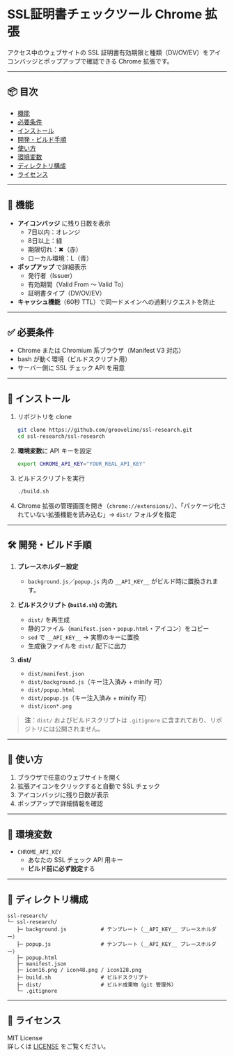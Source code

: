 # SSL証明書チェックツール Chrome 拡張

アクセス中のウェブサイトの SSL 証明書有効期限と種類（DV/OV/EV）をアイコンバッジとポップアップで確認できる Chrome 拡張です。

---

## 📦 目次

- [機能](#機能)  
- [必要条件](#必要条件)  
- [インストール](#インストール)  
- [開発・ビルド手順](#開発・ビルド手順)  
- [使い方](#使い方)  
- [環境変数](#環境変数)  
- [ディレクトリ構成](#ディレクトリ構成)  
- [ライセンス](#ライセンス)  

---

## 🔧 機能

- **アイコンバッジ** に残り日数を表示  
  - 7日以内：オレンジ  
  - 8日以上：緑  
  - 期限切れ：✖（赤）  
  - ローカル環境：L（青）  
- **ポップアップ** で詳細表示  
  - 発行者（Issuer）  
  - 有効期間（Valid From ～ Valid To）  
  - 証明書タイプ（DV/OV/EV）  
- **キャッシュ機能**（60秒 TTL）で同一ドメインへの過剰リクエストを防止  

---

## ✅ 必要条件

- Chrome または Chromium 系ブラウザ（Manifest V3 対応）  
- bash が動く環境（ビルドスクリプト用）  
- サーバー側に SSL チェック API を用意  

---

## 🚀 インストール

1. リポジトリを clone  
   ```bash
   git clone https://github.com/grooveline/ssl-research.git
   cd ssl-research/ssl-research
   ```

2. **環境変数**に API キーを設定  
   ```bash
   export CHROME_API_KEY="YOUR_REAL_API_KEY"
   ```

3. ビルドスクリプトを実行  
   ```bash
   ./build.sh
   ```

4. Chrome 拡張の管理画面を開き（`chrome://extensions/`）、「パッケージ化されていない拡張機能を読み込む」→ `dist/` フォルダを指定  

---

## 🛠 開発・ビルド手順

1. **プレースホルダー設定**  
   - `background.js`／`popup.js` 内の `__API_KEY__` がビルド時に置換されます。  

2. **ビルドスクリプト (`build.sh`) の流れ**  
   - `dist/` を再生成  
   - 静的ファイル（`manifest.json`・`popup.html`・アイコン）をコピー  
   - `sed` で `__API_KEY__` → 実際のキーに置換  
   - 生成後ファイルを `dist/` 配下に出力  

3. **dist/**  
   - `dist/manifest.json`  
   - `dist/background.js`（キー注入済み + minify 可）  
   - `dist/popup.html`  
   - `dist/popup.js`（キー注入済み + minify 可）  
   - `dist/icon*.png`  

> **注**：`dist/` およびビルドスクリプトは `.gitignore` に含まれており、リポジトリには公開されません。

---

## 🎯 使い方

1. ブラウザで任意のウェブサイトを開く  
2. 拡張アイコンをクリックすると自動で SSL チェック  
3. アイコンバッジに残り日数が表示  
4. ポップアップで詳細情報を確認  

---

## 🔑 環境変数

- `CHROME_API_KEY`  
  - あなたの SSL チェック API 用キー  
  - **ビルド前に必ず設定**する  

---

## 📁 ディレクトリ構成

```
ssl-research/
└─ ssl-research/
   ├─ background.js           # テンプレート（__API_KEY__ プレースホルダー）
   ├─ popup.js                # テンプレート（__API_KEY__ プレースホルダー）
   ├─ popup.html
   ├─ manifest.json
   ├─ icon16.png / icon48.png / icon128.png
   ├─ build.sh                # ビルドスクリプト
   ├─ dist/                   # ビルド成果物（git 管理外）
   └─ .gitignore
```

---

## 📄 ライセンス

MIT License  
詳しくは [LICENSE](./LICENSE) をご覧ください。  
